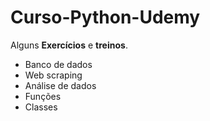 # Curso-Python-Udemy
Alguns **Exercícios** e **treinos**.

- Banco de dados
- Web scraping
- Análise de dados
- Funções
- Classes
